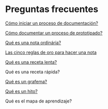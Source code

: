 # Preguntas frecuentes #

[Cómo iniciar un proceso de documentación?](https://github.com/docART/docs/blob/recipe/prototyping/00_iniciar_la_documentacion.md)

[Cómo documentar un proceso de prototipado?](https://github.com/docART/docs/blob/recipe/prototyping/04_la_representacion_del_prototipo.md)

[Qué es una nota ordinária?](https://github.com/docART/docs/blob/recipe/prototyping/06_descripcion_de_nota.md)

[Las cinco reglas de oro para hacer una nota](https://github.com/docART/docs/blob/recipe/prototyping/03_reglas_de_oro.md)

[Qué es una receta lenta?](https://github.com/docART/docs/blob/recipe/prototyping/10_nocion_de_receta_lenta.md)

Qué es una receta rápida?

[Qué es un grafema?](https://github.com/docART/docs/blob/recipe/prototyping/05_nocion_de_grafema.md)

[Qué es un hito?](https://github.com/docART/docs/blob/recipe/prototyping/07_descripcion_de_un_hito.md)

Qué es el mapa de aprendizaje?
